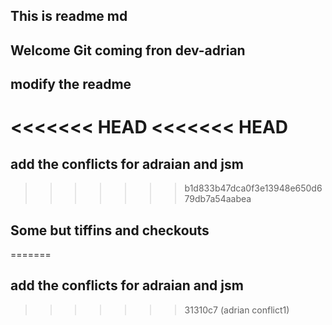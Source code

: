 ## This is readme md

## Welcome Git coming fron dev-adrian

## modify the readme

<<<<<<< HEAD
<<<<<<< HEAD
=======
## add the conflicts for adraian and jsm

>>>>>>> b1d833b47dca0f3e13948e650d679db7a54aabea
## Some but tiffins and checkouts
=======
## add the conflicts for adraian and jsm
>>>>>>> 31310c7 (adrian conflict1)
